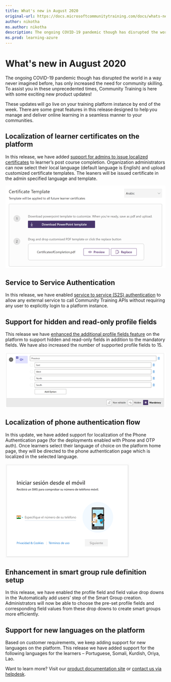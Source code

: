 ```yaml
---
title: What's new in August 2020
original-url: https://docs.microsoftcommunitytraining.com/docs/whats-new-in-august-2020
author: nikotha
ms.author: nikotha
description: The ongoing COVID-19 pandemic though has disrupted the world in a way never imagined before, has only increased the need for community skilling.
ms.prod: learning-azure
---
```


# What's new in August 2020
The ongoing COVID-19 pandemic though has disrupted the world in a way never imagined before, has only increased the need for community skilling. To assist you in these unprecedented times, Community Training is here with some exciting new product updates! 

These updates will go live on your training platform instance by end of the week. There are some great features in this release designed to help you manage and deliver online learning in a seamless manner to your communities.

## Localization of learner certificates on the platform 
In this release, we have added [support for admins to issue localized certificates](../../settings/customize-the-certificate-template.md) to learner’s post course completion. Organization administrators can now select their local language (default language is English) and upload customized certificate templates. The leaners will be issued certificate in the admin specified language and template.

![Localization of learner certificates on the platform](../../media/image%28336%29.png)

## Service to Service Authentication
In this release, we have enabled [service to service (S2S) authentication](../../rest-api-management/service-to-service-authentication.md) to allow any external service to call Community Training APIs without requiring any user to explicitly login to a platform instance. 

## Support for hidden and read-only profile fields
This release we have [enhanced the additional profile fields feature](../../settings/add-additional-profile-fields-for-user-information.md) on the platform to support hidden and read-only fields in addition to the mandatory fields. We have also increased the number of supported profile fields to 15.

![Support for hidden and read-only profile fields](../../media/image%28337%29.png)

## Localization of phone authentication flow 
In this update, we have added support for localization of the Phone Authentication page (for the deployments enabled with Phone and OTP auth). Once learners select their language of choice on the platform home page, they will be directed to the phone authentication page which is localized in the selected language.

![Localization of phone authentication flow](../../media/image%28352%29.png)

## Enhancement in smart group rule definition setup
In this release, we have enabled the profile field and field value drop downs in the ‘Automatically add users’ step of the Smart Group creation. Administrators will now be able to choose the pre-set profile fields and corresponding field values from these drop downs to create smart groups more efficiently. 

## Support for new languages on the platform  
Based on customer requirements, we keep adding support for new languages on the platform. This release we have added support for the following languages for the learners – Portuguese, Somali, Kurdish, Oriya, Lao.

Want to learn more? Visit our [product documentation site](../../whats-new-in-microsoft-community-training/2020/whats-new-in-august-2020.md) or [contact us via helpdesk](https://go.microsoft.com/fwlink/?linkid=2104630).